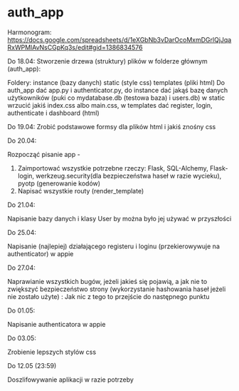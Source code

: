 # auth_app

Harmonogram:
https://docs.google.com/spreadsheets/d/1eXGbNb3vDarOcoMxmDGrlQjJqaRxWPMlAvNsCGpKq3s/edit#gid=1386834576

Do 18.04: 
Stworzenie drzewa (struktury) plików w folderze głównym (auth_app):

Foldery: 
instance (bazy danych)
static (style css)
templates (pliki html)
Do auth_app dać app.py i authenticator.py, 
do instance dać jakąś bazę danych użytkowników (puki co mydatabase.db (testowa baza) i users.db)
w static wrzucić jakiś index.css albo main.css, 
w templates dać register, login, authenticate i dashboard (html)


Do 19.04:
Zrobić podstawowe formsy dla plików html i jakiś znośny css

Do 20.04:

Rozpocząć pisanie app - 
1. Zaimportować wszystkie potrzebne rzeczy: Flask, SQL-Alchemy, Flask-login, werkzeug.security(dla bezpieczeństwa haseł w razie wycieku), pyotp (generowanie kodów)
2. Napisać wszystkie routy (render_template)

Do 21.04:

Napisanie bazy danych i klasy User by można było jej używać w przyszłości

Do 25.04:

Napisanie (najlepiej) działającego registeru i loginu (przekierowywuje na authenticator) w appie

Do 27.04:

Naprawianie wszystkich bugów, jeżeli jakieś się pojawią, a jak nie to zwiększyć bezpieczeństwo strony (wykorzystanie hashowania haseł jeżeli nie zostało użyte) : Jak nic z tego to przejście do następnego punktu

Do 01.05:

Napisanie authenticatora w appie

Do 03.05:

Zrobienie lepszych stylów css

Do 12.05 (23:59)

Doszlifowywanie aplikacji w razie potrzeby
